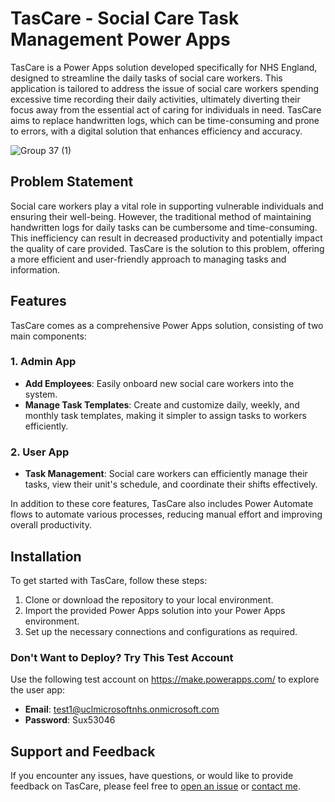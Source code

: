 # TasCare - Social Care Task Management Power Apps

TasCare is a Power Apps solution developed specifically for NHS England, designed to streamline the daily tasks of social care workers. This application is tailored to address the issue of social care workers spending excessive time recording their daily activities, ultimately diverting their focus away from the essential act of caring for individuals in need. TasCare aims to replace handwritten logs, which can be time-consuming and prone to errors, with a digital solution that enhances efficiency and accuracy.

![Group 37 (1)](https://github.com/c20chin/tascare/assets/60973182/10451126-c6ea-40ec-b33d-e2869aa791ce)


## Problem Statement

Social care workers play a vital role in supporting vulnerable individuals and ensuring their well-being. However, the traditional method of maintaining handwritten logs for daily tasks can be cumbersome and time-consuming. This inefficiency can result in decreased productivity and potentially impact the quality of care provided. TasCare is the solution to this problem, offering a more efficient and user-friendly approach to managing tasks and information.

## Features

TasCare comes as a comprehensive Power Apps solution, consisting of two main components:

### 1. Admin App
- **Add Employees**: Easily onboard new social care workers into the system.
- **Manage Task Templates**: Create and customize daily, weekly, and monthly task templates, making it simpler to assign tasks to workers efficiently.

### 2. User App
- **Task Management**: Social care workers can efficiently manage their tasks, view their unit's schedule, and coordinate their shifts effectively.

In addition to these core features, TasCare also includes Power Automate flows to automate various processes, reducing manual effort and improving overall productivity.

## Installation

To get started with TasCare, follow these steps:

1. Clone or download the repository to your local environment.
2. Import the provided Power Apps solution into your Power Apps environment.
3. Set up the necessary connections and configurations as required.


### Don't Want to Deploy? Try This Test Account

Use the following test account on https://make.powerapps.com/ to explore the user app:

- **Email**: test1@uclmicrosoftnhs.onmicrosoft.com
- **Password**: Sux53046

## Support and Feedback

If you encounter any issues, have questions, or would like to provide feedback on TasCare, please feel free to [open an issue](https://github.com/c20chin/issues) or [contact me](mailto:c20chin@gmail.com). 

